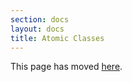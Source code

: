 ```yaml
---
section: docs
layout: docs
title: Atomic Classes
---
```


<p class="Fz(30px) Ta(c) Mt(50px)">This page has moved <a href="./acss-classes.html">here</a>.</p>
